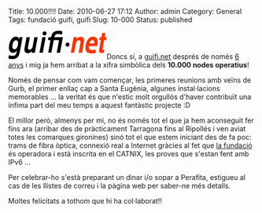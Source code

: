 Title: 10.000!!!!
Date: 2010-06-27 17:12
Author: admin
Category: General
Tags: fundació guifi, guifi
Slug: 10-000
Status: published

[<img src="./wp-content/uploads/2007/10/logo-guifi.png" title="logo guifi" class="alignright size-full wp-image-220" width="200" height="58" />](./wp-content/uploads/2007/10/logo-guifi.png)Doncs sí, a [guifi.net](http://guifi.net "Pàgina del projecte col·laboratiu guifi.net per la creació d'una xarxa lliure, oberta i neutral") després de només [6 anys](http://gil.badall.net/2010/01/24/aniversaris-de-guifi/ "Llistat dels aniversaris de guifi.net") i mig ja hem arribat a la xifra simbòlica dels **10.000 nodes operatius**!

Només de pensar com vam començar, les primeres reunions amb veïns de Gurb, el primer enllaç cap a Santa Eugènia, algunes instal·lacions memorables ... la veritat és que n'estic molt orgullós d'haver contribuït una ínfima part del meu temps a aquest fantàstic projecte :D

El millor però, almenys per mi, no és només tot el que ja hem aconseguit fer fins ara (arribar des de pràcticament Tarragona fins al Ripollés i ven aviat totes les comarques gironines) sinó tot el que estem iniciant des de fa poc: trams de fibra òptica, connexió real a Internet gràcies al fet que [la fundació](http://fundacio.guifi.net/ "Pàgina web de la fundació guifi.net") és operadora i està inscrita en el CATNIX, les proves que s'estan fent amb IPv6 ...

Per celebrar-ho s'està preparant un dinar i/o sopar a Perafita, estigueu al cas de les llistes de correu i la pàgina web per saber-ne més detalls.

Moltes felicitats a tothom que hi ha col·laborat!!
